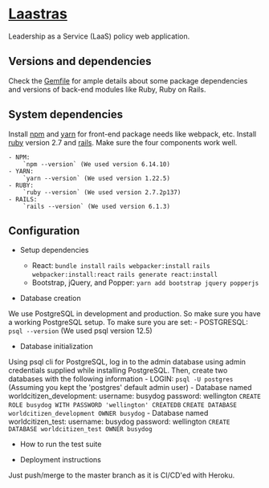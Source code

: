 # [Laastras](https://laastras.herokuapp.comm)

Leadership as a Service (LaaS) policy web application.

## Versions and dependencies

Check the [Gemfile](./Gemfile) for ample details about some package dependencies and 
versions of back-end modules like Ruby, Ruby on Rails.

## System dependencies

Install [npm](https://www.npmjs.com/get-npm) and [yarn](https://yarnpkg.com/getting-started/install) for front-end package needs like webpack, etc.
Install [ruby](https://rubyinstaller.org/) version 2.7 and [rails](https://www.tutorialspoint.com/ruby-on-rails/rails-installation.htm). Make sure the four components work well.
    
    - NPM:
        `npm --version` (We used version 6.14.10)
    - YARN:
        `yarn --version` (We used version 1.22.5)
    - RUBY:
        `ruby --version` (We used version 2.7.2p137)
    - RAILS:
        `rails --version` (We used version 6.1.3)

## Configuration

* Setup dependencies

    - React:
        `bundle install`
        `rails webpacker:install`
        `rails webpacker:install:react`
        `rails generate react:install`
    - Bootstrap, jQuery, and Popper:
        `yarn add bootstrap jquery popperjs`

* Database creation

We use PostgreSQL in development and production. So make sure you have a working PostgreSQL
setup. To make sure you are set:
    - POSTGRESQL:
        `psql --version` (We used psql version 12.5)

* Database initialization

Using psql cli for PostgreSQL, log in to the admin database using admin credentials supplied while installing PostgreSQL. Then, create two databases with the following information
    - LOGIN: 
        `psql -U postgres` (Assuming you kept the 'postgres' default admin user)
    - Database named worldcitizen_development:
        username: busydog
        password: wellington
        `CREATE ROLE busydog WITH PASSWORD 'wellington' CREATEDB`
        `CREATE DATABASE worldcitizen_development OWNER busydog`
    - Database named worldcitizen_test:
        username: busydog
        password: wellington
        `CREATE DATABASE worldcitizen_test OWNER busydog`

* How to run the test suite


* Deployment instructions

Just push/merge to the master branch as it is CI/CD'ed with Heroku.
